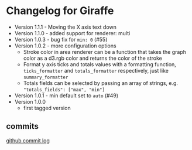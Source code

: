 # Changelog for Giraffe

* Version 1.1.1 - Moving the X axis text down
* Version 1.1.0 - added support for renderer: multi
* Version 1.0.3 - bug fix for `min: 0` (#55)
* Version 1.0.2 - more configuration options
  - Stroke color in area renderer can be a function that takes the graph color
    as a d3.rgb color and returns the color of the stroke
  - Format y axis ticks and totals values with a formatting function,
    `ticks_formatter` and `totals_formatter` respectively,
    just like `summary_formatter`
  - Totals fields can be selected by passing an array of strings, e.g.
    `"totals_fields": ["max", "min"]`
* Version 1.0.1 - min default set to `auto` (#49)
* Version 1.0.0
  - first tagged version

## commits

[github commit log](https://github.com/kenhub/giraffe/commits)
